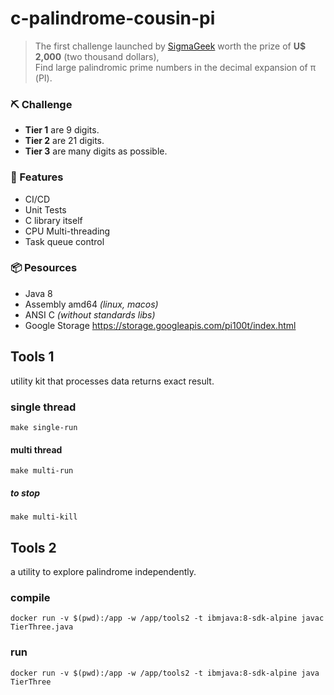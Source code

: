 # c-palindrome-cousin-pi

> The first challenge launched by [SigmaGeek](https://sigmageek.com/) worth the prize of **U$ 2,000** (two thousand dollars),<br/> 
Find large palindromic prime numbers in the decimal expansion of π (PI).

### :pick: Challenge ###

 * **Tier 1** are 9 digits.
 * **Tier 2** are 21 digits.
 * **Tier 3** are many digits as possible.

 
### :toolbox: Features ###

 * CI/CD
 * Unit Tests
 * C library itself
 * CPU Multi-threading
 * Task queue control

### :package: Pesources ####

 * Java 8
 * Assembly amd64 _(linux, macos)_
 * ANSI C _(without standards libs)_
 * Google Storage <https://storage.googleapis.com/pi100t/index.html>

### ####


## Tools 1 ##

utility kit that processes data returns exact result.


### single thread ###

```
make single-run
```

#### multi thread ####

```
make multi-run
```

##### to stop #####

```
make multi-kill
```

## Tools 2 ##

a utility to explore palindrome independently.

### compile ###

```
docker run -v $(pwd):/app -w /app/tools2 -t ibmjava:8-sdk-alpine javac TierThree.java
```

### run ###

```
docker run -v $(pwd):/app -w /app/tools2 -t ibmjava:8-sdk-alpine java TierThree
```
